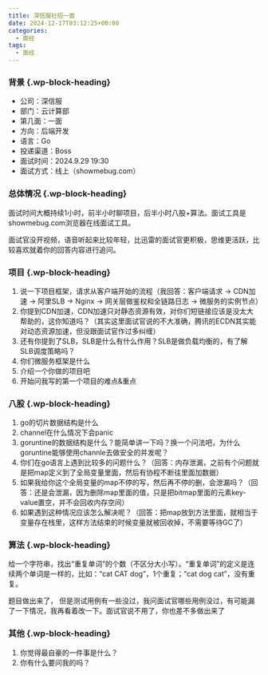 ```yaml
---
title: 深信服社招一面
date: 2024-12-17T03:12:25+00:00
categories:
  - 面经
tags:
  - 面经
---
```


### <span class="ez-toc-section" id="%E8%83%8C%E6%99%AF"></span>背景<span class="ez-toc-section-end"></span> {.wp-block-heading}

  * 公司：深信服
  * 部门：云计算部
  * 第几面：一面
  * 方向：后端开发
  * 语言：Go
  * 投递渠道：Boss
  * 面试时间：2024.9.29 19:30
  * 面试方式：线上（showmebug.com）

### <span class="ez-toc-section" id="%E6%80%BB%E4%BD%93%E6%83%85%E5%86%B5"></span>总体情况<span class="ez-toc-section-end"></span> {.wp-block-heading}

面试时间大概持续1小时，前半小时聊项目，后半小时八股+算法。面试工具是showmebug.com浏览器在线面试工具。

面试官没开视频，语音听起来比较年轻，比迅雷的面试官更积极，思维更活跃，比较喜欢就着你的回答内容进行追问。

### <span class="ez-toc-section" id="%E9%A1%B9%E7%9B%AE"></span>项目<span class="ez-toc-section-end"></span> {.wp-block-heading}

  1. 说一下项目框架，请求从客户端开始的流程（我回答：客户端请求 -> CDN加速 -> 阿里SLB -> Nginx -> 网关层做鉴权和全链路日志 -> 微服务的实例节点）
  2. 你提到CDN加速，CDN加速只对静态资源有效，对你们短链接应该是没太大帮助的，这你知道吗？（其实这里面试官说的不大准确，腾讯的ECDN其实能对动态资源加速，但没跟面试官作过多纠缠）
  3. 还有你提到了SLB，SLB是什么有什么作用？SLB是做负载均衡的，有了解SLB调度策略吗？
  4. 你们微服务框架是什么
  5. 介绍一个你做的项目吧
  6. 开始问我写的第一个项目的难点&重点

### <span class="ez-toc-section" id="%E5%85%AB%E8%82%A1"></span>八股<span class="ez-toc-section-end"></span> {.wp-block-heading}

  1. go的切片数据结构是什么
  2. channel在什么情况下会panic
  3. goruntine的数据结构是什么？能简单讲一下吗？换一个问法吧，为什么goruntine能够使用channle去做安全的并发呢？
  4. 你们在go语言上遇到比较多的问题什么？（回答：内存泄漏，之前有个问题就是把map定义到了全局变量里面，然后有协程不断往里面加数据）
  5. 如果我给你这个全局变量的map不停的写，然后再不停的删，会泄漏吗？（回答：还是会泄漏，因为删除map里面的值，只是把bitmap里面的元素key-value置空，并不会回收内存空间）
  6. 如果遇到这种情况应该怎么解决呢？（回答：把map放到方法里面，就相当于变量存在栈里，这样方法结束的时候变量就被回收掉，不需要等待GC了）

### <span class="ez-toc-section" id="%E7%AE%97%E6%B3%95"></span>算法<span class="ez-toc-section-end"></span> {.wp-block-heading}

给一个字符串，找出“重复单词”的个数（不区分大小写）。“重复单词”的定义是连续两个单词是一样的，比如：“cat CAT dog”，1个重复；“cat dog cat”，没有重复。

题目做出来了， 但是测试用例有一些没过，我问面试官哪些用例没过，有可能漏了一下情况，我再看着改一下。面试官说不用了，你也差不多做出来了

### <span class="ez-toc-section" id="%E5%85%B6%E4%BB%96"></span>其他<span class="ez-toc-section-end"></span> {.wp-block-heading}

  1. 你觉得最自豪的一件事是什么？
  2. 你有什么要问我的吗？